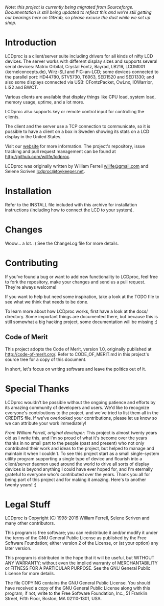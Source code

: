 _Note: this project is currently being migrated from Sourceforge. Documentation 
is still being updated to reflect this and we're still getting our bearings here
on GitHub, so please excuse the dust while we set up shop._

# Introduction

LCDproc is a client/server suite including drivers for all kinds of nifty LCD
devices. The server works with different display sizes and supports several
serial devices: Matrix Orbital, Crystal Fontz, Bayrad, LB216, LCDM001
(kernelconcepts.de), Wirz-SLI and PIC-an-LCD; some devices connected to
the parallel port: HD44780, STV5730, T6963, SED1520 and SED1330; and also
some displays connected via USB: CFontzPacket, CwLnx, IOWarrior, LIS2 and
BWCT.

Various clients are available that display things like CPU load, system load,
memory usage, uptime, and a lot more.

LCDproc also supports key or remote control input for controlling the clients.

The client and the server use a TCP connection to communicate, so it is
possible to have a client on a box in Sweden showing its stats on a LCD
display in the United States.

Visit our [website](http://lcdproc.org/) for more information. The project's
repository, issue tracking and pull request management can be found at
http://github.com/willfe/lcdproc.

LCDproc was originally written by William Ferrell <willfe@gmail.com>
and Selene Scriven <lcdproc@toykeeper.net>.

# Installation

Refer to the INSTALL file included with this archive for installation
instructions (including how to connect the LCD to your system).

# Changes

Woow...  a lot.  :)
See the ChangeLog file for more details.

# Contributing

If you've found a bug or want to add new functionality to LCDproc, feel free
to fork the repository, make your changes and send us a pull request. They're
always welcome!

If you want to help but need some inspiration, take a look at the TODO
file to see what we think that needs to be done.

To learn more about how LCDproc works, first have a look at the docs/
directory. Some important things are documented there, but because this is
still somewhat a big hacking project, some documentation will be missing ;)

## Code of Merit

This project adopts the Code of Merit, version 1.0, originally published
at http://code-of-merit.org/. Refer to CODE_OF_MERIT.md in this project's
source tree for a copy of this document.

In short, let's focus on writing software and leave the politics out of it.

# Special Thanks

LCDproc wouldn't be possible without the ongoing patience and efforts by its
amazing community of developers and users. We'd like to recognize everyone's
contributions to the project, and we've tried to list them all in the CREDITS
file. If we've overlooked your contributions, please let us know so we can
attribute your work immediately!

_From William Ferrell, original developer:_ This project is almost twenty years
old as I write this, and I'm so proud of what it's become over the years thanks
in no small part to the people (past and present) who not only contributed their
work and ideas to the project, but helped to manage and maintain it when I
couldn't. To see this project start as a small single-system utility program 
supporting a single type of device and flourish into a client/server daemon used
around the world to drive all sorts of display devices is beyond anything I could
have ever hoped for, and I'm eternally grateful to everyone who's contributed
over the years. Thank you all for being part of this project and for making it
amazing. Here's to another twenty years! :)

# Legal Stuff

LCDproc is Copyright (C) 1998-2016
	William Ferrell, Selene Scriven and many other contributors.

This program is free software; you can redistribute it and/or
modify it under the terms of the GNU General Public License
as published by the Free Software Foundation; either version 2
of the License, or (at your option) any later version.

This program is distributed in the hope that it will be useful,
but WITHOUT ANY WARRANTY; without even the implied warranty of
MERCHANTABILITY or FITNESS FOR A PARTICULAR PURPOSE.  See the
GNU General Public License for more details.

The file COPYING contains the GNU General Public License.
You should have received a copy of the GNU General Public License
along with this program; if not, write to the Free Software
Foundation, Inc., 51 Franklin Street, Fifth Floor, Boston, MA 02110-1301, USA.
